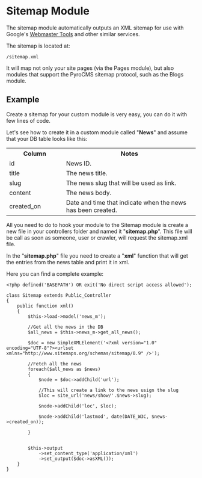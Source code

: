 # Sitemap Module

The sitemap module automatically outputs an XML sitemap for use with Google's [Webmaster Tools](http://www.google.com/webmasters/tools/) and other similar services. 

The sitemap is located at:

	/sitemap.xml

It will map not only your site pages (via the Pages module), but also modules that support the PyroCMS sitemap protocol, such as the Blogs module.

## Example

Create a sitemap for your custom module is very easy, you can do it with few lines of code. 

Let's see how to create it in a custom module called "**News**" and assume that your DB table looks like this:

<table>
	<tr>
		<th width="30%">Column</th>
		<th>Notes</th>
	</tr>
	<tr>
		<td>id</td>
		<td>News ID.</td>
	</tr>
	<tr>
		<td>title</td>
		<td>The news title.</td>
	</tr>
	<tr>
		<td>slug</td>
		<td>The news slug that will be used as link.</td>
	</tr>
	<tr>
		<td>content</td>
		<td>The news body.</td>
	</tr>
	<tr>
		<td>created_on</td>
		<td>Date and time that indicate when the news has been created.</td>
	</tr>
</table>

All you need to do to hook your module to the Sitemap module is create a new file in your controllers folder and named it "**sitemap.php**". This file will be call as soon as someone, user or crawler, will request the sitemap.xml file.

In the "**sitemap.php**" file you need to create a "**xml**" function that will get the entries from the news table and print it in xml.

Here you can find a complete example:

	<?php defined('BASEPATH') OR exit('No direct script access allowed');
	
	class Sitemap extends Public_Controller
	{
		public function xml()
		{
			$this->load->model('news_m');
			
			//Get all the news in the DB
			$all_news = $this->news_m->get_all_news();
			
			$doc = new SimpleXMLElement('<?xml version="1.0" encoding="UTF-8"?><urlset xmlns="http://www.sitemaps.org/schemas/sitemap/0.9" />');
			
			//Fetch all the news
			foreach($all_news as $news)
			{
				$node = $doc->addChild('url');
				
				//This will create a link to the news usign the slug
				$loc = site_url('news/show/'.$news->slug);
	
				$node->addChild('loc', $loc);
	
				$node->addChild('lastmod', date(DATE_W3C, $news->created_on));
				
			}
			
			
			$this->output
				->set_content_type('application/xml')
				->set_output($doc->asXML());
		}
	}